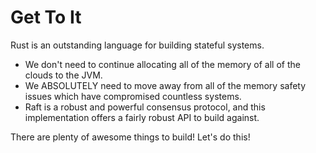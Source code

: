 Get To It
=========
Rust is an outstanding language for building stateful systems.

- We don't need to continue allocating all of the memory of all of the clouds to the JVM.
- We ABSOLUTELY need to move away from all of the memory safety issues which have compromised countless systems.
- Raft is a robust and powerful consensus protocol, and this implementation offers a fairly robust API to build against.

There are plenty of awesome things to build! Let's do this!
